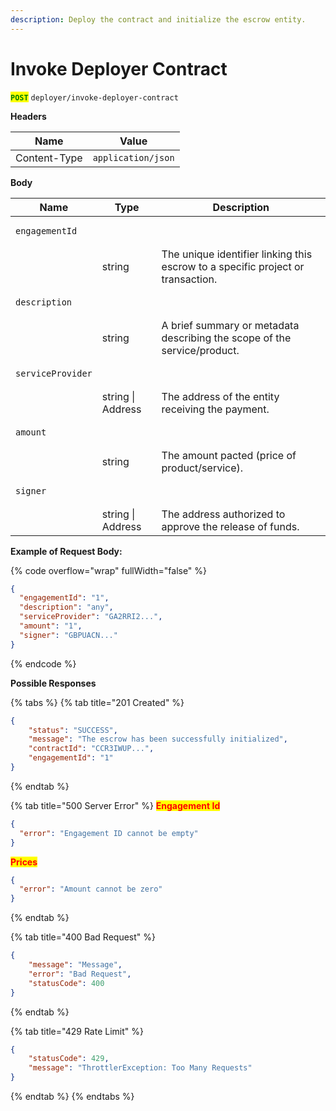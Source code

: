 ```yaml
---
description: Deploy the contract and initialize the escrow entity.
---
```


# Invoke Deployer Contract

<mark style="color:green;">**`POST`**</mark> `deployer/invoke-deployer-contract`



**Headers**

| Name         | Value              |
| ------------ | ------------------ |
| Content-Type | `application/json` |

**Body**

| Name                                     | Type              | Description                                                                     |
| ---------------------------------------- | ----------------- | ------------------------------------------------------------------------------- |
| <pre><code>engagementId
</code></pre>    | string            | The unique identifier linking this escrow to a specific project or transaction. |
| <pre><code>description
</code></pre>     | string            | A brief summary or metadata describing the scope of the service/product.        |
| <pre><code>serviceProvider
</code></pre> | string \| Address | The address of the entity receiving the payment.                                |
| <pre><code>amount
</code></pre>          | string            | The amount pacted (price of product/service).                                   |
| <pre><code>signer
</code></pre>          | string \| Address | The address authorized to approve the release of funds.                         |



**Example of Request Body:**

{% code overflow="wrap" fullWidth="false" %}
```json
{
  "engagementId": "1",
  "description": "any",
  "serviceProvider": "GA2RRI2...",
  "amount": "1",
  "signer": "GBPUACN..."
}
```
{% endcode %}



**Possible Responses**

{% tabs %}
{% tab title="201 Created" %}
```json
{
    "status": "SUCCESS",
    "message": "The escrow has been successfully initialized",
    "contractId": "CCR3IWUP...",
    "engagementId": "1"
}
```
{% endtab %}

{% tab title="500 Server Error" %}
<mark style="color:red;">**Engagement Id**</mark>

```json
{
  "error": "Engagement ID cannot be empty"
}
```



<mark style="color:red;">**Prices**</mark>

```json
{
  "error": "Amount cannot be zero"
}
```
{% endtab %}

{% tab title="400 Bad Request" %}
```json
{
    "message": "Message",
    "error": "Bad Request",
    "statusCode": 400
}
```
{% endtab %}

{% tab title="429 Rate Limit" %}
```json
{
    "statusCode": 429,
    "message": "ThrottlerException: Too Many Requests"
}
```
{% endtab %}
{% endtabs %}
